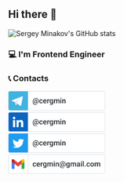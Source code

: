 ## Hi there 👋
![Sergey Minakov's GitHub stats](https://github-readme-stats.vercel.app/api?username=cergmin&count_private=true&show_icons=true&border_radius=7&theme=dark)

### 💻 I'm Frontend Engineer

### 📞 Contacts
[<img src="/images/telegram.svg" alt="Telegram icon" height="40">](https://t.me/cergmin)<br>
[<img src="/images/linkedin.svg" alt="LinkedIn icon" height="40">](https://www.linkedin.com/in/cergmin)<br>
[<img src="/images/twitter.svg" alt="Twitter icon" height="40">](https://twitter.com/cergmin)<br>
[<img src="/images/email.svg" alt="Email badge" height="40">](mailto:cergmin@gmail.com)
